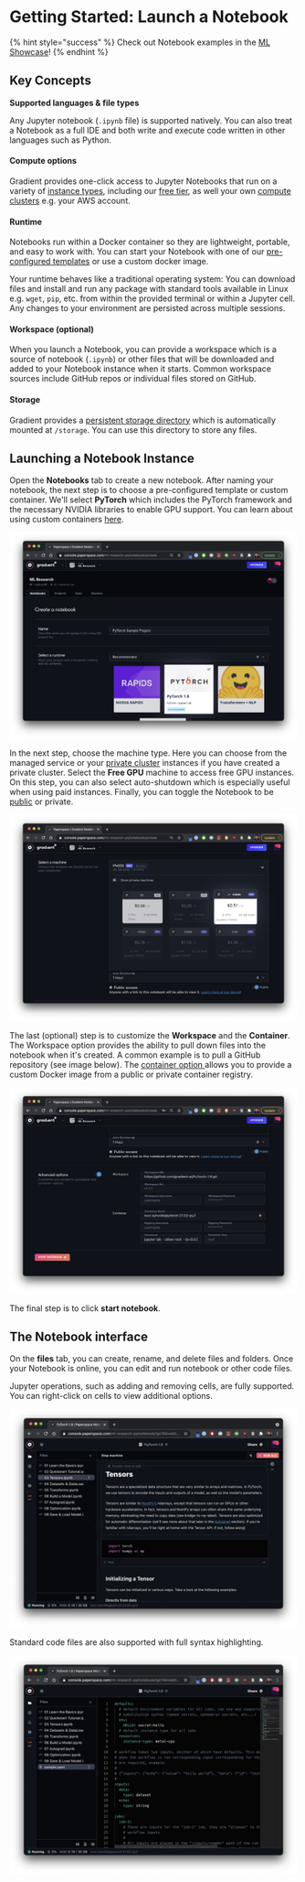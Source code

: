 # Getting Started: Launch a Notebook

{% hint style="success" %}
Check out Notebook examples in the [ML Showcase](https://ml-showcase.paperspace.com/)!
{% endhint %}

## **Key Concepts**

**Supported languages & file types**

Any Jupyter notebook \(`.ipynb` file\) is supported natively.   You can also treat a Notebook as a full IDE and both write and execute code written in other languages such as Python.   

#### Compute options

Gradient provides one-click access to Jupyter Notebooks that run on a variety of [instance types](../../more/instance-types/), including our [free tier](../../more/instance-types/free-instances.md), as well your own [compute clusters](../../gradient-private-cloud/about/setup/self-hosted-clusters/) e.g. your AWS account. 

#### Runtime 

Notebooks run within a Docker container so they are lightweight, portable, and easy to work with. You can start your Notebook with one of our [pre-configured templates](../../explore-train-deploy/notebooks/create-a-notebook/notebook-containers/) or use a custom docker image. 

Your runtime behaves like a traditional operating system: You can download files and install and run any package with standard tools available in Linux e.g. `wget`, `pip`, etc. from within the provided terminal or within a Jupyter cell.  Any changes to your environment are persisted across multiple sessions.  

#### Workspace \(optional\)

When you launch a Notebook, you can provide a workspace which is a source of notebook \(`.ipynb`\) or other files that will be downloaded and added to your Notebook instance when it starts.  Common workspace sources include GitHub repos or individual files stored on GitHub.

#### Storage

Gradient provides a [persistent storage directory](../../explore-train-deploy/notebooks/create-a-notebook/notebooks-storage.md) which is automatically mounted at `/storage`.  You can use this directory to store any files. 

## Launching a Notebook Instance

Open the **Notebooks** tab to create a new notebook. After naming your notebook, the next step is to choose a pre-configured template or custom container. We'll select **PyTorch** which includes the PyTorch framework and the necessary NVIDIA libraries to enable GPU support. You can learn about using custom containers [here](../../explore-train-deploy/notebooks/create-a-notebook/notebook-containers/#custom-containers).

![](../../.gitbook/assets/screen-shot-2021-04-26-at-12.29.48-pm.png)

In the next step, choose the machine type. Here you can choose from the managed service or your [private cluster](../../gradient-private-cloud/about/) instances if you have created a private cluster. Select the **Free GPU** machine to access free GPU instances. On this step, you can also select auto-shutdown which is especially useful when using paid instances.  Finally, you can toggle the Notebook to be [public](../../explore-train-deploy/notebooks/create-a-notebook/public-notebooks.md) or private.   

![](../../.gitbook/assets/screen-shot-2021-04-27-at-1.12.12-pm.png)

The last \(optional\) step is to customize the **Workspace** and the **Container**.  The Workspace option provides the ability to pull down files into the notebook when it's created.  A common example is to pull a GitHub repository \(see image below\).  The [container option ](../../explore-train-deploy/notebooks/create-a-notebook/notebook-containers/#custom-containers)allows you to provide a custom Docker image from a public or private container registry.  

![](../../.gitbook/assets/screen-shot-2021-04-27-at-1.18.59-pm.png)

The final step is to click **start notebook**.

## The Notebook interface

On the **files** tab, you can create, rename, and delete files and folders.  Once your Notebook is online, you can edit and run notebook or other code files. 

Jupyter operations, such as adding and removing cells, are fully supported.  You can right-click on cells to view additional options.

![The Jupyter interface](../../.gitbook/assets/screen-shot-2021-04-29-at-1.04.16-pm.png)

Standard code files are also supported with full syntax highlighting.

![Syntax highlighting in code files](../../.gitbook/assets/screen-shot-2021-04-29-at-1.12.54-pm.png)



